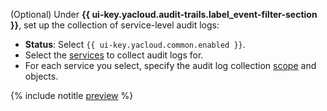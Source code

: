 (Optional) Under **{{ ui-key.yacloud.audit-trails.label_event-filter-section }}**, set up the collection of service-level audit logs:

* **Status**: Select `{{ ui-key.yacloud.common.enabled }}`.
* Select the [services](../../audit-trails/concepts/index.md#data-plane-logs) to collect audit logs for.
* For each service you select, specify the audit log collection [scope](../../audit-trails/concepts/trail.md#collecting-area) and objects.

{% include notitle [preview](../note-preview-by-request.md) %}
